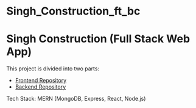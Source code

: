 # Singh_Construction_ft_bc

# Singh Construction (Full Stack Web App)

This project is divided into two parts:

- [Frontend Repository](https://github.com/Raghvendra-Singh-Bhadouriya/singh-construction-design)
- [Backend Repository](https://github.com/Raghvendra-Singh-Bhadouriya/singh-construction-design-bc)

Tech Stack: MERN (MongoDB, Express, React, Node.js)

